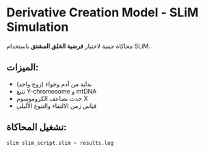 # Derivative Creation Model - SLiM Simulation

محاكاة جينية لاختبار **فرضية الخلق المشتق** باستخدام SLiM.

## الميزات:
- بداية من آدم وحواء (زوج واحد)
- تتبع Y-chromosome و mtDNA
- حدث تضاعف الكروموسوم X
- قياس زمن الالتقاء والتنوع الأليلي

## تشغيل المحاكاة:
```bash
slim slim_script.slim > results.log
